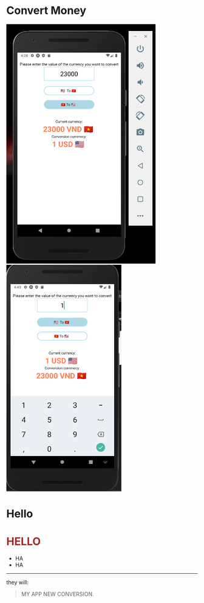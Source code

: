 # Convert Money
![](assets/product.PNG)
![](assets/product2.PNG)
<h1>Hello</h1>
<h1 style="color: brown">HELLO</h1>
<ul>
        <li>HA</li>
        <li>HA</li>
 </ul>
 
 ----------------------------
 
 they will:
 
 > MY APP
 > NEW CONVERSION.
 
